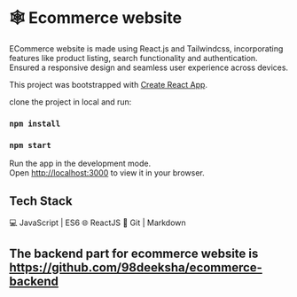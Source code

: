 #  🕸 Ecommerce website

ECommerce website is made using React.js and Tailwindcss, incorporating features like
product listing, search functionality and authentication. Ensured a responsive design and seamless user
experience across devices.

This project was bootstrapped with [Create React App](https://github.com/facebook/create-react-app).

clone the project in local and run:
### `npm install` 
### `npm start` 

Run the app in the development mode.\
Open [http://localhost:3000](http://localhost:3000) to view it in your browser.

## Tech Stack
💻 JavaScript | ES6
🌐 ReactJS 
🔧 Git | Markdown

## The backend part for ecommerce website is https://github.com/98deeksha/ecommerce-backend  
